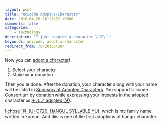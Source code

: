 ```yaml
---
layout: post
title: "Unicode Adopt-a-Character"
date: 2016-04-20 16:25:37 +0000
comments: false
categories:
    - Technology
description: "I just adopted a character \"유\"."
keywords: unicode, adopt-a-character
redirect_from: /p/20160420/
---
```


Now you can
[adopt a character](http://unicode.org/consortium/adopt-a-character.html)!

1. Select your character
2. Make your donation

Then you're done. After the donation, your character along with your name will
be listed in
[Sponsors of Adopted Characters](http://unicode.org/consortium/adopted-characters.html).
You support Unicode Consortium by donation while expressing your interests in
the adopted character as
[チルノ adopted ⑨](http://unicode.org/consortium/adopted-characters.html#b2468).

[I chose '유' (U+C720, HANGUL SYLLABLE YU)](http://unicode.org/consortium/adopted-characters.html#bC720),
which is my family name written in Korean. And this is one of the first
adoptions of hangul character.
